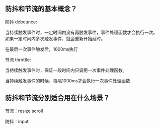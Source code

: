 ## 防抖和节流的基本概念？

防抖 debounce:

当持续触发事件时，一定时间内没有再触发事件，事件处理函数才会执行一次。
如果一定时间内多次触发事件，就会重新开始延时。

在最后一次事件触发后，1000ms执行

节流 throttle:

当持续触发事件时，保证一段时间内只调用一次事件处理函数。

当持续触发事件的时候，每隔1000ms才会执行一次事件处理函数

## 防抖和节流分别适合用在什么场景？

节流：resize scroll

防抖：input
